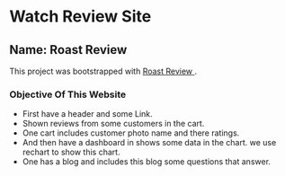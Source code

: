 # Watch Review Site

## Name: Roast Review

This project was bootstrapped with [Roast Review ](https://funny-muffin-99262c.netlify.app/).

### Objective Of This Website

- First have a header and some Link.
- Shown reviews from some customers in the cart.
- One cart includes customer photo name and there ratings.
- And then have a dashboard in shows some data in the chart. we use rechart to show this chart.
- One has a blog and includes this blog some questions that answer.
